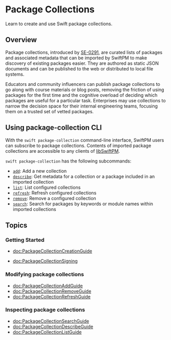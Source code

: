 # Package Collections

Learn to create and use Swift package collections.

## Overview

Package collections, introduced by [SE-0291](https://github.com/swiftlang/swift-evolution/blob/main/proposals/0291-package-collections.md), are
curated lists of packages and associated metadata that can be imported
by SwiftPM to make discovery of existing packages easier. 
They are authored as static JSON documents 
and can be published to the web or distributed to local file systems. 

Educators and community influencers can publish
package collections to go along with course materials or blog posts, removing the friction of using
packages for the first time and the cognitive overload of deciding which packages are useful for
a particular task. 
Enterprises may use collections to narrow the decision space for their internal
engineering teams, focusing them on a trusted set of vetted packages.

## Using package-collection CLI

With the `swift package-collection` command-line interface, SwiftPM users can subscribe to package collections. 
Contents of imported package 
collections are accessible to any clients of [libSwiftPM](libSwiftPM.md). <!-- TODO: to link to libSwiftPM article when available. -->

`swift package-collection` has the following subcommands:
- [`add`](<doc:PackageCollectionAdd>): Add a new collection
- [`describe`](<doc:PackageCollectionDescribe>): Get metadata for a collection or a package included in an imported collection
- [`list`](<doc:PackageCollectionList>): List configured collections
- [`refresh`](<doc:PackageCollectionRefresh>): Refresh configured collections
- [`remove`](<doc:PackageCollectionRemove>): Remove a configured collection
- [`search`](<doc:PackageCollectionSearch>): Search for packages by keywords or module names within imported collections

## Topics

### Getting Started
- <doc:PackageCollectionCreationGuide>
<!--- <doc:PackageCollectionPublishingGuide>-->
- <doc:PackageCollectionSigning>

### Modifying package collections 
- <doc:PackageCollectionAddGuide>
- <doc:PackageCollectionRemoveGuide>
- <doc:PackageCollectionRefreshGuide>

### Inspecting package collections
- <doc:PackageCollectionSearchGuide>
- <doc:PackageCollectionDescribeGuide>
- <doc:PackageCollectionListGuide>

